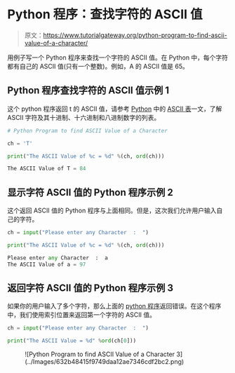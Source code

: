 # Python 程序：查找字符的 ASCII 值

> 原文：<https://www.tutorialgateway.org/python-program-to-find-ascii-value-of-a-character/>

用例子写一个 Python 程序来查找一个字符的 ASCII 值。在 Python 中，每个字符都有自己的 ASCII 值(只有一个整数)。例如，A 的 ASCII 值是 65。

## Python 程序查找字符的 ASCII 值示例 1

这个 python 程序返回 t 的 ASCII 值，请参考 [Python](https://www.tutorialgateway.org/python-tutorial/) 中的 [ASCII 表](https://www.tutorialgateway.org/ascii-table/)一文，了解 ASCII 字符及其十进制、十六进制和八进制数字的列表。

```py
# Python Program to find ASCII Value of a Character

ch = 'T'

print("The ASCII Value of %c = %d" %(ch, ord(ch)))
```

```py
The ASCII Value of T = 84
```

## 显示字符 ASCII 值的 Python 程序示例 2

这个返回 ASCII 值的 Python 程序与上面相同。但是，这次我们允许用户输入自己的字符。

```py
ch = input("Please enter any Character  :  ")

print("The ASCII Value of %c = %d" %(ch, ord(ch)))
```

```py
Please enter any Character  :  a
The ASCII Value of a = 97
```

## 返回字符 ASCII 值的 Python 程序示例 3

如果你的用户输入了多个字符，那么上面的 [python 程序](https://www.tutorialgateway.org/python-programming-examples/)返回错误。在这个程序中，我们使用索引位置来返回第一个字符的 ASCII 值。

```py
ch = input("Please enter any Character  :  ")

print("The ASCII Value = %d" %ord(ch[0]))
```

<figure class="wp-block-image">![Python Program to find ASCII Value of a Character 3](../Images/632b48415f9749daa12ae7346cdf2bc2.png)</figure>